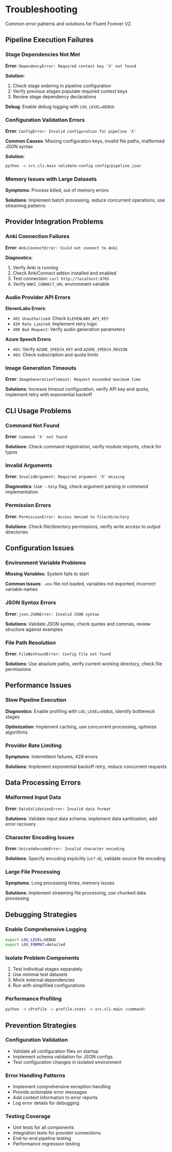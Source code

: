 # Troubleshooting

Common error patterns and solutions for Fluent Forever V2.

## Pipeline Execution Failures

### Stage Dependencies Not Met
**Error**: `DependencyError: Required context key 'X' not found`

**Solution**:
1. Check stage ordering in pipeline configuration
2. Verify previous stages populate required context keys
3. Review stage dependency declarations

**Debug**: Enable debug logging with `LOG_LEVEL=DEBUG`

### Configuration Validation Errors
**Error**: `ConfigError: Invalid configuration for pipeline 'X'`

**Common Causes**: Missing configuration keys, invalid file paths, malformed JSON syntax

**Solution**:
```bash
python -m src.cli.main validate-config config/pipeline.json
```

### Memory Issues with Large Datasets
**Symptoms**: Process killed, out of memory errors

**Solutions**: Implement batch processing, reduce concurrent operations, use streaming patterns

## Provider Integration Problems

### Anki Connection Failures
**Error**: `AnkiConnectError: Could not connect to Anki`

**Diagnostics**:
1. Verify Anki is running
2. Check AnkiConnect addon installed and enabled
3. Test connection: `curl http://localhost:8765`
4. Verify `ANKI_CONNECT_URL` environment variable

### Audio Provider API Errors
**ElevenLabs Errors**:
- `401 Unauthorized`: Check `ELEVENLABS_API_KEY`
- `429 Rate Limited`: Implement retry logic
- `400 Bad Request`: Verify audio generation parameters

**Azure Speech Errors**:
- `401`: Verify `AZURE_SPEECH_KEY` and `AZURE_SPEECH_REGION`
- `403`: Check subscription and quota limits

### Image Generation Timeouts
**Error**: `ImageGenerationTimeout: Request exceeded maximum time`

**Solutions**: Increase timeout configuration, verify API key and quota, implement retry with exponential backoff

## CLI Usage Problems

### Command Not Found
**Error**: `Command 'X' not found`

**Solutions**: Check command registration, verify module imports, check for typos

### Invalid Arguments
**Error**: `InvalidArgument: Required argument 'X' missing`

**Diagnostics**: Use `--help` flag, check argument parsing in command implementation

### Permission Errors
**Error**: `PermissionError: Access denied to file/directory`

**Solutions**: Check file/directory permissions, verify write access to output directories

## Configuration Issues

### Environment Variable Problems
**Missing Variables**: System fails to start

**Common Issues**: `.env` file not loaded, variables not exported, incorrect variable names

### JSON Syntax Errors
**Error**: `json.JSONError: Invalid JSON syntax`

**Solutions**: Validate JSON syntax, check quotes and commas, review structure against examples

### File Path Resolution
**Error**: `FileNotFoundError: Config file not found`

**Solutions**: Use absolute paths, verify current working directory, check file permissions

## Performance Issues

### Slow Pipeline Execution
**Diagnostics**: Enable profiling with `LOG_LEVEL=DEBUG`, identify bottleneck stages

**Optimization**: Implement caching, use concurrent processing, optimize algorithms

### Provider Rate Limiting
**Symptoms**: Intermittent failures, 429 errors

**Solutions**: Implement exponential backoff retry, reduce concurrent requests

## Data Processing Errors

### Malformed Input Data
**Error**: `DataValidationError: Invalid data format`

**Solutions**: Validate input data schema, implement data sanitization, add error recovery

### Character Encoding Issues
**Error**: `UnicodeDecodeError: Invalid character encoding`

**Solutions**: Specify encoding explicitly (`utf-8`), validate source file encoding

### Large File Processing
**Symptoms**: Long processing times, memory issues

**Solutions**: Implement streaming file processing, use chunked data processing

## Debugging Strategies

### Enable Comprehensive Logging
```bash
export LOG_LEVEL=DEBUG
export LOG_FORMAT=detailed
```

### Isolate Problem Components
1. Test individual stages separately
2. Use minimal test datasets
3. Mock external dependencies
4. Run with simplified configurations

### Performance Profiling
```bash
python -m cProfile -o profile.stats -m src.cli.main <command>
```

## Prevention Strategies

### Configuration Validation
- Validate all configuration files on startup
- Implement schema validation for JSON configs
- Test configuration changes in isolated environment

### Error Handling Patterns
- Implement comprehensive exception handling
- Provide actionable error messages
- Add context information to error reports
- Log error details for debugging

### Testing Coverage
- Unit tests for all components
- Integration tests for provider connections
- End-to-end pipeline testing
- Performance regression testing
